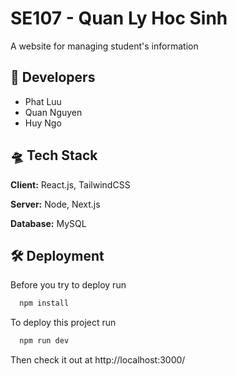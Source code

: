 
# SE107 - Quan Ly Hoc Sinh
A website for managing student's information



## 🥸 Developers

- Phat Luu
- Quan Nguyen
- Huy Ngo

## 🛸 Tech Stack

**Client:** React.js, TailwindCSS

**Server:** Node, Next.js

**Database:** MySQL
## 🛠 Deployment

Before you try to deploy run

```bash
  npm install
```

To deploy this project run

```bash
  npm run dev
```

Then check it out at http://localhost:3000/
